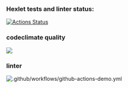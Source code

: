 ### Hexlet tests and linter status:
[![Actions Status](https://github.com/Sunspreader/php-project-lvl1/workflows/hexlet-check/badge.svg)](https://github.com/Sunspreader/php-project-lvl1/actions)

### codeclimate quality
<a href="https://codeclimate.com/github/codeclimate/codeclimate/maintainability"><img src="https://api.codeclimate.com/v1/badges/a99a88d28ad37a79dbf6/maintainability" /></a>

### linter
![.github/workflows/github-actions-demo.yml](https://github.com/github/docs/actions/workflows/main.yml/badge.svg)
